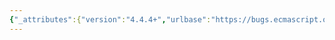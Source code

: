 ```yaml
---
{"_attributes":{"version":"4.4.4+","urlbase":"https://bugs.ecmascript.org/","maintainer":"dherman@mozilla.com"},"bug":{"bug_id":2206,"creation_ts":"2013-11-06 05:24:00 -0800","short_desc":"12.13.4, 13.2.2.3, 13.2.1.6, 13.2.3.5, 13.2.3.6: Missing HasOwnProperty(\"name\") check for anonymous class expression","delta_ts":"2013-11-08 13:08:50 -0800","product":"Draft for 6th Edition","component":"technical issue","version":"Rev 20: October 28, 2013 Draft","rep_platform":"All","op_sys":"All","bug_status":"RESOLVED","resolution":"FIXED","priority":"Normal","bug_severity":"normal","everconfirmed":true,"reporter":{"uid":"andrebargull","name":"André Bargull"},"assigned_to":{"uid":"allen","name":"Allen Wirfs-Brock"},"long_desc":[{"commentid":6467,"comment_count":0,"who":{"uid":"andrebargull","name":"André Bargull"},"bug_when":"2013-11-06 05:24:51 -0800","thetext":"12.13.4, 13.2.2.3, 13.2.1.6, 13.2.3.5 and 13.2.3.6 need to perform the same HasOwnProperty(\"name\") check for anonymous class expressions as already done in 14.5.16.\n\n\njs> c = class {static get name(){}}\njava.lang.AssertionError\n        at com.github.anba.es6draft.runtime.types.builtins.OrdinaryFunction.SetFunctionName(OrdinaryFunction.java:472)\n\njs> var [c = class {static get name(){}}] = []\njava.lang.AssertionError\n        at com.github.anba.es6draft.runtime.types.builtins.OrdinaryFunction.SetFunctionName(OrdinaryFunction.java:472)\n\njs> var {c = class {static get name(){}}} = []\njava.lang.AssertionError\n        at com.github.anba.es6draft.runtime.types.builtins.OrdinaryFunction.SetFunctionName(OrdinaryFunction.java:472)\n\njs> var c = class {static get name(){}}\njava.lang.AssertionError\n        at com.github.anba.es6draft.runtime.types.builtins.OrdinaryFunction.SetFunctionName(OrdinaryFunction.java:472)"},{"commentid":6470,"comment_count":1,"who":{"uid":"allen","name":"Allen Wirfs-Brock"},"bug_when":"2013-11-06 16:27:18 -0800","thetext":"1 out of 6 ... could have been worse....\n\nfixed in rev21 editor's draft"},{"commentid":6517,"comment_count":2,"who":{"uid":"allen","name":"Allen Wirfs-Brock"},"bug_when":"2013-11-08 13:08:50 -0800","thetext":"fixed in rev21 draft"}]}}
---
```

